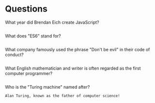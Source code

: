 # Questions

What year did Brendan Eich create JavaScript?

```

```

What does "ES6" stand for?

```

```

What company famously used the phrase "Don't be evil" in their code of conduct?

```

```

What English mathematician and writer is often regarded as the first computer programmer?

```

```

Who is the "Turing machine" named after?

```
Alan Turing, known as the father of computer science!

```
